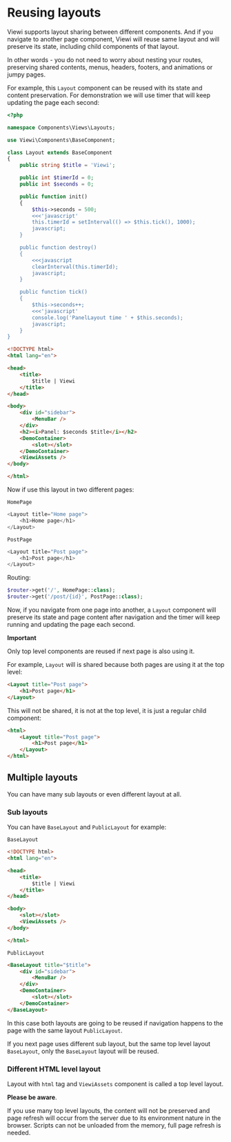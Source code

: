 # Reusing layouts

Viewi supports layout sharing between different components. And if you navigate to another page component, Viewi will reuse same layout and will preserve its state, including child components of that layout. 

In other words - you do not need to worry about nesting your routes, preserving shared contents, menus, headers, footers, and animations or jumpy pages.

For example, this `Layout` component can be reused with its state and content preservation. For demonstration we will use timer that will keep updating the page each second:

```php
<?php

namespace Components\Views\Layouts;

use Viewi\Components\BaseComponent;

class Layout extends BaseComponent
{
    public string $title = 'Viewi';

    public int $timerId = 0;
    public int $seconds = 0;

    public function init()
    {
        $this->seconds = 500;
        <<<'javascript'
        this.timerId = setInterval(() => $this.tick(), 1000);
        javascript;
    }

    public function destroy()
    {
        <<<javascript
        clearInterval(this.timerId);
        javascript;
    }

    public function tick()
    {
        $this->seconds++;
        <<<'javascript'
        console.log('PanelLayout time ' + $this.seconds);
        javascript;
    }
}
```

```html
<!DOCTYPE html>
<html lang="en">

<head>
    <title>
        $title | Viewi
    </title>
</head>

<body>
    <div id="sidebar">
        <MenuBar />
    </div>
    <h2><i>Panel: $seconds $title</i></h2>
    <DemoContainer>
        <slot></slot>
    </DemoContainer>
    <ViewiAssets />
</body>

</html>
```

Now if use this layout in two different pages:

`HomePage`

```php
<Layout title="Home page">
    <h1>Home page</h1>
</Layout>
```

`PostPage`

```php
<Layout title="Post page">
    <h1>Post page</h1>
</Layout>
```

Routing:

```php
$router->get('/', HomePage::class);
$router->get('/post/{id}', PostPage::class);
```

Now, if you navigate from one page into another, a `Layout` component will preserve its state and page content after navigation and the timer will keep running and updating the page each second.

**Important**

Only top level components are reused if next page is also using it.

For example, `Layout` will is shared because both pages are using it at the top level:

```html
<Layout title="Post page">
    <h1>Post page</h1>
</Layout>
```

This will not be shared, it is not at the top level, it is just a regular child component:

```html
<html>
    <Layout title="Post page">
        <h1>Post page</h1>
    </Layout>
</html>
```

## Multiple layouts

You can have many sub layouts or even different layout at all.

### Sub layouts

You can have `BaseLayout` and `PublicLayout` for example:

`BaseLayout`

```html
<!DOCTYPE html>
<html lang="en">

<head>
    <title>
        $title | Viewi
    </title>
</head>

<body>
    <slot></slot>
    <ViewiAssets />
</body>

</html>
```

`PublicLayout`

```html
<BaseLayout title="$title">
    <div id="sidebar">
        <MenuBar />
    </div>
    <DemoContainer>
        <slot></slot>
    </DemoContainer>
</BaseLayout>
```

In this case both layouts are going to be reused if navigation happens to the page with the same layout `PublicLayout`.

If you next page uses different sub layout, but the same top level layout `BaseLayout`, only the `BaseLayout` layout will be reused.

### Different HTML level layout

Layout with `html` tag and `ViewiAssets` component is called a top level layout.

**Please be aware**.

If you use many top level layouts, the content will not be preserved and page refresh will occur from the server due to its environment nature in the browser. Scripts can not be unloaded from the memory, full page refresh is needed.